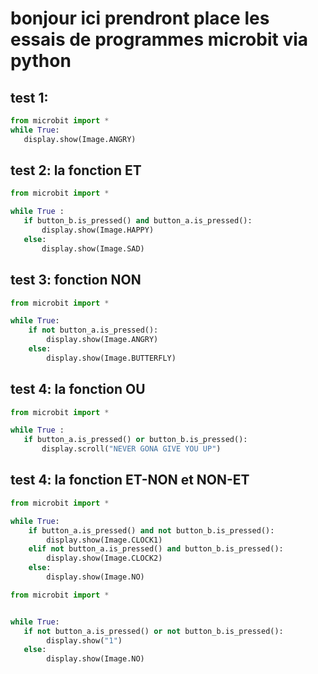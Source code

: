 # bonjour ici prendront place les essais de programmes microbit via python

## test 1:

```python
from microbit import *
while True:
   display.show(Image.ANGRY)
```

## test 2: la fonction ET

```py
from microbit import *

while True :
   if button_b.is_pressed() and button_a.is_pressed():
       display.show(Image.HAPPY)
   else:
       display.show(Image.SAD)
```

## test 3: fonction NON

```py
from microbit import *

while True:
    if not button_a.is_pressed():
        display.show(Image.ANGRY)
    else:
        display.show(Image.BUTTERFLY)
```

## test 4: la fonction OU

```py
from microbit import *

while True :
   if button_a.is_pressed() or button_b.is_pressed():
       display.scroll("NEVER GONA GIVE YOU UP")
```

## test 4: la fonction ET-NON et NON-ET

```py
from microbit import *

while True:
    if button_a.is_pressed() and not button_b.is_pressed():
        display.show(Image.CLOCK1)
    elif not button_a.is_pressed() and button_b.is_pressed():
        display.show(Image.CLOCK2)
    else:
        display.show(Image.NO)
```

```py
from microbit import *


while True:
   if not button_a.is_pressed() or not button_b.is_pressed():
        display.show("1")
   else:
        display.show(Image.NO)
```
